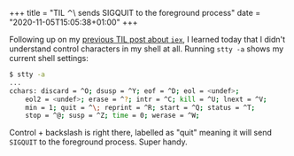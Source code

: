 +++
title = "TIL ⌃\\ sends SIGQUIT to the foreground process"
date = "2020-11-05T15:05:38+01:00"
+++

Following up on my [previous TIL post about `iex`][prev], I learned today that I didn't understand control characters in my shell at all. Running `stty -a` shows my current shell settings:

```sh
$ stty -a
...
cchars: discard = ^O; dsusp = ^Y; eof = ^D; eol = <undef>;
	eol2 = <undef>; erase = ^?; intr = ^C; kill = ^U; lnext = ^V;
	min = 1; quit = ^\; reprint = ^R; start = ^Q; status = ^T;
	stop = ^@; susp = ^Z; time = 0; werase = ^W;
```

Control + backslash is right there, labelled as "quit" meaning it will send `SIGQUIT` to the foreground process. Super handy.

[prev]: https://nathanherald.com/writing/links/iex-control-backslash/
